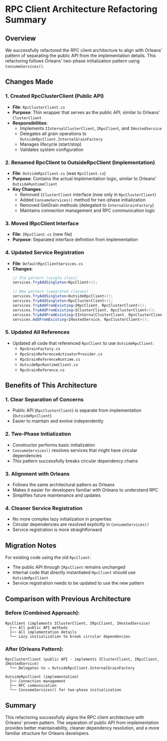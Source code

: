 # RPC Client Architecture Refactoring Summary

## Overview

We successfully refactored the RPC client architecture to align with Orleans' pattern of separating the public API from the implementation details. This refactoring follows Orleans' two-phase initialization pattern using `ConsumeServices()`.

## Changes Made

### 1. Created RpcClusterClient (Public API)
- **File**: `RpcClusterClient.cs`
- **Purpose**: Thin wrapper that serves as the public API, similar to Orleans' `ClusterClient`
- **Responsibilities**:
  - Implements `IInternalClusterClient`, `IRpcClient`, and `IHostedService`
  - Delegates all grain operations to `OutsideRpcClient.InternalGrainFactory`
  - Manages lifecycle (start/stop)
  - Validates system configuration

### 2. Renamed RpcClient to OutsideRpcClient (Implementation)
- **File**: `OutsideRpcClient.cs` (was `RpcClient.cs`)
- **Purpose**: Contains the actual implementation logic, similar to Orleans' `OutsideRuntimeClient`
- **Key Changes**:
  - Removed `IClusterClient` interface (now only in `RpcClusterClient`)
  - Added `ConsumeServices()` method for two-phase initialization
  - Removed GetGrain methods (delegated to `InternalGrainFactory`)
  - Maintains connection management and RPC communication logic

### 3. Moved IRpcClient Interface
- **File**: `IRpcClient.cs` (new file)
- **Purpose**: Separated interface definition from implementation

### 4. Updated Service Registration
- **File**: `DefaultRpcClientServices.cs`
- **Changes**:
  ```csharp
  // Old pattern (single class)
  services.TryAddSingleton<RpcClient>();
  
  // New pattern (separated classes)
  services.TryAddSingleton<OutsideRpcClient>();
  services.TryAddSingleton<RpcClusterClient>();
  services.TryAddFromExisting<IRpcClient, RpcClusterClient>();
  services.TryAddFromExisting<IClusterClient, RpcClusterClient>();
  services.TryAddFromExisting<IInternalClusterClient, RpcClusterClient>();
  services.AddFromExisting<IHostedService, RpcClusterClient>();
  ```

### 5. Updated All References
- Updated all code that referenced `RpcClient` to use `OutsideRpcClient`:
  - `RpcGrainFactory.cs`
  - `RpcGrainReferenceActivatorProvider.cs`
  - `RpcGrainReferenceRuntime.cs`
  - `OutsideRpcRuntimeClient.cs`
  - `RpcGrainReference.cs`

## Benefits of This Architecture

### 1. **Clear Separation of Concerns**
- Public API (`RpcClusterClient`) is separate from implementation (`OutsideRpcClient`)
- Easier to maintain and evolve independently

### 2. **Two-Phase Initialization**
- Constructor performs basic initialization
- `ConsumeServices()` resolves services that might have circular dependencies
- This pattern successfully breaks circular dependency chains

### 3. **Alignment with Orleans**
- Follows the same architectural pattern as Orleans
- Makes it easier for developers familiar with Orleans to understand RPC
- Simplifies future maintenance and updates

### 4. **Cleaner Service Registration**
- No more complex lazy initialization in properties
- Circular dependencies are resolved explicitly in `ConsumeServices()`
- Service registration is more straightforward

## Migration Notes

For existing code using the old `RpcClient`:
- The public API through `IRpcClient` remains unchanged
- Internal code that directly instantiated `RpcClient` should use `OutsideRpcClient`
- Service registration needs to be updated to use the new pattern

## Comparison with Previous Architecture

### Before (Combined Approach):
```
RpcClient (implements IClusterClient, IRpcClient, IHostedService)
  ├── All public API methods
  ├── All implementation details
  └── Lazy initialization to break circular dependencies
```

### After (Orleans Pattern):
```
RpcClusterClient (public API - implements IClusterClient, IRpcClient, IHostedService)
  └── Delegates to → OutsideRpcClient.InternalGrainFactory

OutsideRpcClient (implementation)
  ├── Connection management
  ├── RPC communication
  └── ConsumeServices() for two-phase initialization
```

## Summary

This refactoring successfully aligns the RPC client architecture with Orleans' proven pattern. The separation of public API from implementation provides better maintainability, cleaner dependency resolution, and a more familiar structure for Orleans developers.